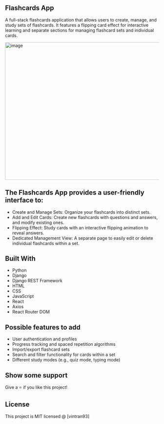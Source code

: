 ## Flashcards App
A full-stack flashcards application that allows users to create, manage, and study sets of flashcards. It features a flipping card effect for interactive learning and separate sections for managing flashcard sets and individual cards. <br/>

<img width="650" height="450" alt="image" src="https://github.com/user-attachments/assets/89e227fe-d649-41d9-b84b-a2cdd8ce7e19" />


## The Flashcards App provides a user-friendly interface to: <br/>
* Create and Manage Sets: Organize your flashcards into distinct sets. <br/>
* Add and Edit Cards: Create new flashcards with questions and answers, and modify existing ones. <br/>
* Flipping Effect: Study cards with an interactive flipping animation to reveal answers. <br/>
* Dedicated Management View: A separate page to easily edit or delete individual flashcards within a set. <br/>

## Built With <br/>
* Python <br/>
* Django <br/>
* Django REST Framework  <br/>
* HTML <br/>
* CSS <br/>
* JavaScript <br/>
* React <br/>
* Axios <br/>
* React Router DOM <br/>

## Possible features to add <br/>
* User authentication and profiles <br/>
* Progress tracking and spaced repetition algorithms <br/>
* Import/export flashcard sets <br/>
* Search and filter functionality for cards within a set <br/>
* Different study modes (e.g., quiz mode, typing mode) <br/>
 
## Show some support <br/>
Give a ⭐ if you like this project! <br/>

## License <br/>
This project is MIT licensed @ [vintran93]
